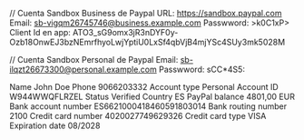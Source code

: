// Cuenta Sandbox Business de Paypal 
URL: https://sandbox.paypal.com
Email: sb-vigqm26745746@business.example.com
Passwword: >k0C1xP>
Client Id en app:  ATO3_sG9omx3jR3nDYF0y-Ozb18OnwEJ3bzNEmrfhyoLwjYptiU0LxSf4qbVjB4mjYSc4SUy3mk5028M

// Cuenta Sandbox Personal de Paypal
Email: sb-ilqzt26673300@personal.example.com
Passwword: sCC*4S5:

Name
John Doe
Phone
9066203332
Account type
Personal
Account ID
W944WWQFLRZEL
Status
Verified
Country
ES
PayPal balance
4801,00 EUR
Bank account number
ES6621000418460591803014
Bank routing number
2100
Credit card number
4020027749629326
Credit card type
VISA
Expiration date
08/2028